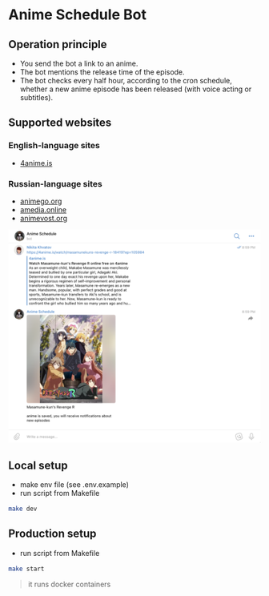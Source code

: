 # Anime Schedule Bot

## Operation principle

- You send the bot a link to an anime.
- The bot mentions the release time of the episode.
- The bot checks every half hour, according to the cron schedule, whether a new anime episode has been released (with voice acting or subtitles).

## Supported websites

### English-language sites

- [4anime.is](https://4anime.is/)

### Russian-language sites

- [animego.org](https://animego.org/)
- [amedia.online](https://amedia.online/)
- [animevost.org](https://animevost.org/)


![prewiew image](./prewiew.png)

## Local setup

- make env file (see .env.example)
- run script from Makefile

```sh
make dev 
```

## Production setup 

- run script from Makefile

```sh
make start
```

> it runs docker containers